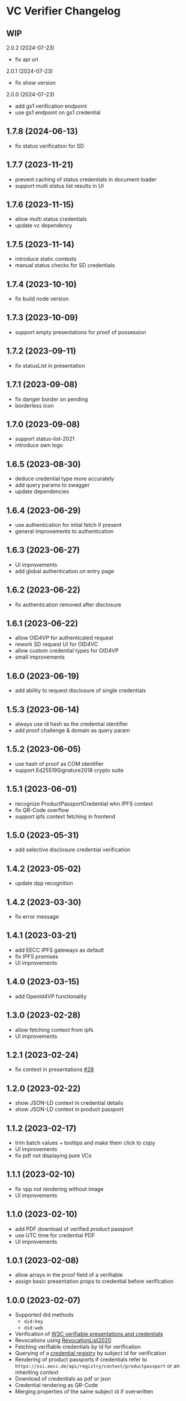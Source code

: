 VC Verifier Changelog
=================

WIP
---

2.0.2 (2024-07-23)

- fix api url

2.0.1 (2024-07-23)

- fix show version

2.0.0 (2024-07-23)

- add gs1 verification endpoint
- use gs1 endpoint on gs1 credential

1.7.8 (2024-06-13)
---

- fix status verification for SD


1.7.7 (2023-11-21)
---

- prevent caching of status credentials in document loader
- support mutli status list results in UI


1.7.6 (2023-11-15)
---

- allow multi status credentials
- update vc dependency


1.7.5 (2023-11-14)
---

- introduce static contexts
- manual status checks for SD credentials
  

1.7.4 (2023-10-10)
---

- fix build node version


1.7.3 (2023-10-09)
---

- support empty presentations for proof of possession
  

1.7.2 (2023-09-11)
---

- fix statusList in presentation


1.7.1 (2023-09-08)
---

- fix danger border on pending
- borderless icon


1.7.0 (2023-09-08)
---

- support status-list-2021
- introduce own logo


1.6.5 (2023-08-30)
---

- deduce credential type more accurately
- add query params to swagger
- update dependencies


1.6.4 (2023-06-29)
---

- use authentication for inital fetch if present
- general improvements to authentication


1.6.3 (2023-06-27)
---

- UI improvements
- add global authentication on entry page


1.6.2 (2023-06-22)
---

- fix authentication removed after disclosure


1.6.1 (2023-06-22)
---

- allow OID4VP for authenticated request
- rework SD request UI for OID4VC
- allow custom credential types for OID4VP
- small improvements


1.6.0 (2023-06-19)
---

- add ability to request disclosure of single credentials


1.5.3 (2023-06-14)
---

- always use id hash as the credential identifier
- add proof challenge & domain as query param


1.5.2 (2023-06-05)
---

- use hash of proof as COM identifier
- support Ed25519Signature2018 crypto suite


1.5.1 (2023-06-01)
---

- recognize ProductPassportCredential whn IPFS context
- fix QR-Code overflow
- support ipfs context fetching in frontend


1.5.0 (2023-05-31)
---

- add selective disclosure credential verification


1.4.2 (2023-05-02)
---

- update dpp recognition


1.4.2 (2023-03-30)
---

- fix error message


1.4.1 (2023-03-21)
---

- add EECC IPFS gateways as default
- fix IPFS promises
- UI improvements


1.4.0 (2023-03-15)
---

- add OpenId4VP functionality


1.3.0 (2023-02-28)
---

- allow fetching context from ipfs
- UI improvements


1.2.1 (2023-02-24)
---

- fix context in presentations [#28](https://github.com/european-epc-competence-center/vc-verifier/issues/28)
  

1.2.0 (2023-02-22)
---

- show JSON-LD context in credential details
- show JSON-LD context in product passport


1.1.2 (2023-02-17)
---

- trim batch values + tooltips and make them click to copy
- UI improvements
- fix pdf not displaying pure VCs

1.1.1 (2023-02-10)
---

- fix vpp not rendering without image
- UI improvements

1.1.0 (2023-02-10)
---

- add PDF download of verified product passport
- use UTC time for credential PDF
- UI improvements

1.0.1 (2023-02-08)
---

- allow arrays in the proof field of a verifiable
- assign basic presentation props to credential before verification


1.0.0 (2023-02-07)
---

- Supported did methods
  - `did:key`
  - `did:web`
- Verification of [W3C verifiable presentations and credentials](https://www.w3.org/TR/vc-data-model/)
- Revocations using [RevocationList2020](https://w3c-ccg.github.io/vc-status-rl-2020/)
- Fetching verifiable credentials by id for verification
- Querying of a [credential registry](https://w3c.github.io/did-spec-registries/#credentialregistry) by subject id for verification
- Rendering of product passports if credentials refer to `https://ssi.eecc.de/api/registry/context/productpassport` or an inheriting context
- Download of credentials as pdf or json
- Credential rendering as QR-Code
- Merging properties of the same subject id if overwritten